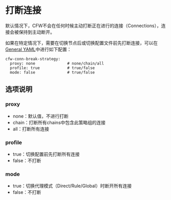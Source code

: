# 打断连接

默认情况下，CFW不会在任何时候主动打断正在进行的连接（Connections），连接会被保持到主动断开。

如果在特定情况下，需要在切换节点后或切换配置文件前先打断连接，可以在[General YAML](ui/chang-gui-general.md)中进行如下配置：

```text
cfw-conn-break-strategy:
  proxy: none              # none/chain/all
  profile: true            # true/false
  mode: false              # true/false
```

## 选项说明 <a id="&#x9009;&#x9879;&#x8BF4;&#x660E;"></a>

### proxy <a id="proxy"></a>

* none：默认值，不进行打断
* chain：打断所有chains中包含此策略组的连接
* all：打断所有连接

### profile <a id="profile"></a>

* true：切换配置前先打断所有连接
* false：不打断

### mode <a id="mode"></a>

* true：切换代理模式（Direct/Rule/Global）时断开所有连接
* false：不打断

